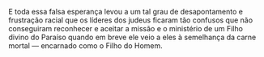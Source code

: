 ﻿E toda essa falsa esperança levou a um tal grau de desapontamento e frustração racial que os líderes dos judeus ficaram tão confusos que não conseguiram reconhecer e aceitar a missão e o ministério de um Filho divino do Paraíso quando em breve ele veio a eles à semelhança da carne mortal — encarnado como o Filho do Homem.